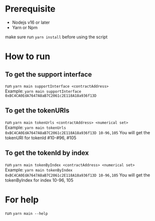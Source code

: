 # Prerequisite
- Nodejs v16 or later
- Yarn or Npm

make sure run `yarn install` before using the script

# How to run
## To get the support interface
run `yarn main supportInterface <contractAddress>`\
Example: `yarn main supportInterface 0xBC4CA0EdA7647A8aB7C2061c2E118A18a936f13D`

## To get the tokenURIs
run `yarn main tokenUrls <contractAddress> <numerical set>`\
Example: `yarn main tokenUrls 0xBC4CA0EdA7647A8aB7C2061c2E118A18a936f13D 10-96,105`
You will get the tokenURI for tokenId #10-#96, #105
## To get the tokenId by index
run `yarn main tokenByIndex <contractAddress> <numerical set>`\
Example: `yarn main tokenByIndex 0xBC4CA0EdA7647A8aB7C2061c2E118A18a936f13D 10-96,105`
You will get the tokenByIndex for index 10-96, 105

# For help
run `yarn main --help`